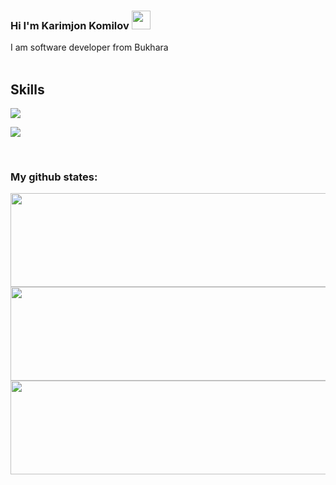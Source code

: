 ### Hi I'm Karimjon Komilov <img src="https://camo.githubusercontent.com/e8e7b06ecf583bc040eb60e44eb5b8e0ecc5421320a92929ce21522dbc34c891/68747470733a2f2f6d656469612e67697068792e636f6d2f6d656469612f6876524a434c467a6361737252346961377a2f67697068792e676966" width="30" />

I am software developer from Bukhara
<br/>
<br/>

## <h2>Skills</h2>

<p>
  <a href="https://skillicons.dev">
    <img src="https://skillicons.dev/icons?i=html,css,js,ts,bootstrap,tailwind,scss,react,redux" />
  </a>
</p>
<p>
  <a href="https://skillicons.dev">
    <img src="https://skillicons.dev/icons?i=python,django,cpp,git,github,ps,ai,figma,xd" />
  </a>
</p>
<br/>

### My github states:
<div>
<img height="150" width="600" src="https://github-readme-stats.vercel.app/api?username=nasimdjanovich&show_icons=true&theme=tokyonight">
<br>
<img height="150" width="600" src="https://github-readme-stats.vercel.app/api/top-langs/?username=nasimdjanovich&layout=compact&lang&theme=tokyonight">
</div>
<div>
<img height="150" width="600" src="https://github-readme-stats.vercel.app/api/top-langs/?username=nasimdjanovich&layout=compact">
</div>
